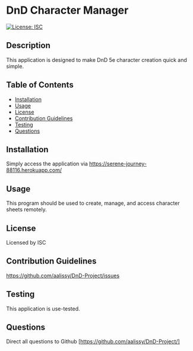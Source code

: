 # DnD Character Manager

[![License: ISC](https://img.shields.io/badge/License-ISC-blue.svg)](https://opensource.org/licenses/ISC)

## Description

This application is designed to make DnD 5e character creation quick and simple.

## Table of Contents

- [Installation](#installation)
- [Usage](#usage)
- [License](#license)
- [Contribution Guidelines](#contribution-guidelines)
- [Testing](#testing)
- [Questions](#questions)

## Installation

Simply access the application via https://serene-journey-88116.herokuapp.com/

## Usage

This program should be used to create, manage, and access character sheets remotely.

## License

Licensed by ISC

## Contribution Guidelines

https://github.com/aalissy/DnD-Project/issues

## Testing

This application is use-tested.

## Questions

Direct all questions to Github [https://github.com/aalissy/DnD-Project/]
